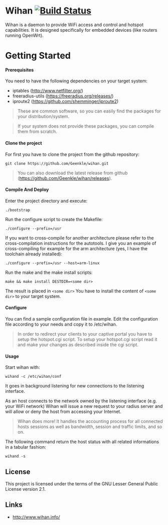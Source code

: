 # Wihan [![Build Status](https://api.travis-ci.org/Geenkle/wihan.svg?branch=master)](https://api.travis-ci.org/Geenkle/wihan)

Wihan is a daemon to provide WiFi access and control and hotspot capabilities. It is designed specifically for embedded devices (like routers running OpenWrt).

# Getting Started

#### Prerequisites

You need to have the following dependencies on your target system:

- iptables (http://www.netfilter.org/)
- freeradius-utils (https://freeradius.org/releases/)
- iproute2 (https://github.com/shemminger/iproute2)

>These are common software, so you can easily find the packages for your distribution/system.

>If your system does not provide these packages, you can compile them from scratch.

#### Clone the project

For first you have to clone the project from the github repository:

```git
git clone https://github.com/Geenkle/wihan.git
```

> You can also download the latest release from github (https://github.com/Geenkle/wihan/releases).

#### Compile And Deploy

Enter the project directory and execute:

```
./bootstrap
```

Run the configure script to create the Makefile:

```
./configure --prefix=/usr
```

If you want to cross-compile for another architecture please refer to the cross-compilation instructions
for the autotools. I give you an example of cross-compiling for example for the arm architecture
(yes, I have the toolchain already installed):

```
./configure --prefix=/usr --host=arm-linux
```

Run the make and the make install scripts:
```
make && make install DESTDIR=<some dir>
```

The result is placed in ```<some dir>``` You have to install the content of ```<some dir>``` to your target system.

#### Configure

You can find a sample configuration file in example. Edit the configuration file according to your needs and copy it to /etc/wihan.

>In order to redirect your clients to your captive portal you have to setup the hotspot.cgi script. To setup
>your hotspot.cgi script read it and make your changes as described inside the cgi script.

#### Usage

Start wihan with:

```
wihand -c /etc/wihan/conf
```

It goes in background listening for new connections to the listening interface.

As an host connects to the network owned by the listening interface (e.g. your WiFi network) Wihan will issue a new request
to your radius server and will allow or deny the host from accessing your Internet.

> Wihan does more! It handles the accounting process for all connected hosts sessions as well as bandwidth, session and traffic limits,
> and so on.

The following command return the host status with all related informations in a tabular fashion:

```
wihand -s
```

## License

This project is licensed under the terms of the GNU Lesser General Public License version 2.1.

## Links
- http://www.wihan.info/
